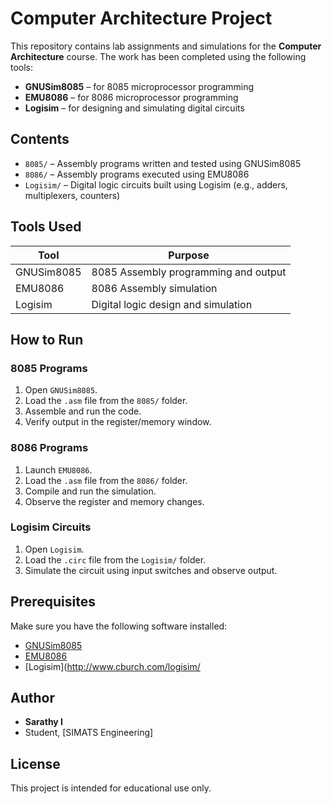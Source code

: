 # Computer Architecture Project

This repository contains lab assignments and simulations for the **Computer Architecture** course. The work has been completed using the following tools:

- **GNUSim8085** – for 8085 microprocessor programming
- **EMU8086** – for 8086 microprocessor programming
- **Logisim** – for designing and simulating digital circuits

## Contents

- `8085/` – Assembly programs written and tested using GNUSim8085
- `8086/` – Assembly programs executed using EMU8086
- `Logisim/` – Digital logic circuits built using Logisim (e.g., adders, multiplexers, counters)

## Tools Used

| Tool         | Purpose                             |
|--------------|-------------------------------------|
| GNUSim8085   | 8085 Assembly programming and output |
| EMU8086      | 8086 Assembly simulation             |
| Logisim      | Digital logic design and simulation  |

## How to Run

### 8085 Programs
1. Open `GNUSim8085`.
2. Load the `.asm` file from the `8085/` folder.
3. Assemble and run the code.
4. Verify output in the register/memory window.

### 8086 Programs
1. Launch `EMU8086`.
2. Load the `.asm` file from the `8086/` folder.
3. Compile and run the simulation.
4. Observe the register and memory changes.

### Logisim Circuits
1. Open `Logisim`.
2. Load the `.circ` file from the `Logisim/` folder.
3. Simulate the circuit using input switches and observe output.

## Prerequisites

Make sure you have the following software installed:

- [GNUSim8085](http://gnusim8085.sourceforge.net/)
- [EMU8086](http://www.emu8086.com/)
- [Logisim](http://www.cburch.com/logisim/

## Author

- **Sarathy I**
- Student, [SIMATS Engineering]

## License

This project is intended for educational use only.
